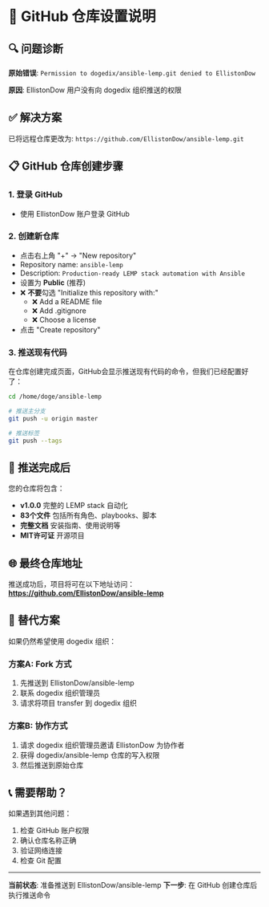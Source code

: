 # 🚀 GitHub 仓库设置说明

## 🔍 问题诊断

**原始错误**: `Permission to dogedix/ansible-lemp.git denied to EllistonDow`

**原因**: EllistonDow 用户没有向 dogedix 组织推送的权限

## ✅ 解决方案

已将远程仓库更改为: `https://github.com/EllistonDow/ansible-lemp.git`

## 📋 GitHub 仓库创建步骤

### 1. 登录 GitHub
- 使用 EllistonDow 账户登录 GitHub

### 2. 创建新仓库
- 点击右上角 "+" → "New repository"
- Repository name: `ansible-lemp`
- Description: `Production-ready LEMP stack automation with Ansible`
- 设置为 **Public** (推荐)
- ❌ **不要**勾选 "Initialize this repository with:"
  - ❌ Add a README file
  - ❌ Add .gitignore
  - ❌ Choose a license
- 点击 "Create repository"

### 3. 推送现有代码
在仓库创建完成页面，GitHub会显示推送现有代码的命令，但我们已经配置好了：

```bash
cd /home/doge/ansible-lemp

# 推送主分支
git push -u origin master

# 推送标签
git push --tags
```

## 🎯 推送完成后

您的仓库将包含：
- **v1.0.0** 完整的 LEMP stack 自动化
- **83个文件** 包括所有角色、playbooks、脚本
- **完整文档** 安装指南、使用说明等
- **MIT许可证** 开源项目

## 🌐 最终仓库地址

推送成功后，项目将可在以下地址访问：
**https://github.com/EllistonDow/ansible-lemp**

## 🔄 替代方案

如果仍然希望使用 dogedix 组织：

### 方案A: Fork 方式
1. 先推送到 EllistonDow/ansible-lemp
2. 联系 dogedix 组织管理员
3. 请求将项目 transfer 到 dogedix 组织

### 方案B: 协作方式
1. 请求 dogedix 组织管理员邀请 EllistonDow 为协作者
2. 获得 dogedix/ansible-lemp 仓库的写入权限
3. 然后推送到原始仓库

## 📞 需要帮助？

如果遇到其他问题：
1. 检查 GitHub 账户权限
2. 确认仓库名称正确
3. 验证网络连接
4. 检查 Git 配置

---

**当前状态**: 准备推送到 EllistonDow/ansible-lemp
**下一步**: 在 GitHub 创建仓库后执行推送命令
